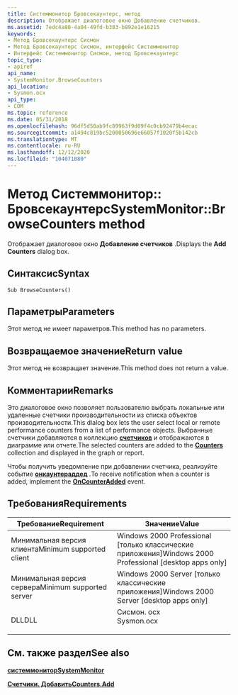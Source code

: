 ```yaml
---
title: Системмонитор Бровсекаунтерс, метод
description: Отображает диалоговое окно Добавление счетчиков.
ms.assetid: 7edc4a80-4a04-49fd-b383-b892e1e16215
keywords:
- Метод Бровсекаунтерс Сисмон
- Метод Бровсекаунтерс Сисмон, интерфейс Системмонитор
- Интерфейс Системмонитор Сисмон, метод Бровсекаунтерс
topic_type:
- apiref
api_name:
- SystemMonitor.BrowseCounters
api_location:
- Sysmon.ocx
api_type:
- COM
ms.topic: reference
ms.date: 05/31/2018
ms.openlocfilehash: 96df5d50ab9fc89963f9d09f4c0cb92479b4ecac
ms.sourcegitcommit: a1494c819bc5200050696e66057f1020f5b142cb
ms.translationtype: MT
ms.contentlocale: ru-RU
ms.lasthandoff: 12/12/2020
ms.locfileid: "104071080"
---
```

# <a name="systemmonitorbrowsecounters-method"></a><span data-ttu-id="6ef5f-106">Метод Системмонитор:: Бровсекаунтерс</span><span class="sxs-lookup"><span data-stu-id="6ef5f-106">SystemMonitor::BrowseCounters method</span></span>

<span data-ttu-id="6ef5f-107">Отображает диалоговое окно **Добавление счетчиков** .</span><span class="sxs-lookup"><span data-stu-id="6ef5f-107">Displays the **Add Counters** dialog box.</span></span>

## <a name="syntax"></a><span data-ttu-id="6ef5f-108">Синтаксис</span><span class="sxs-lookup"><span data-stu-id="6ef5f-108">Syntax</span></span>


```VB
Sub BrowseCounters()
```



## <a name="parameters"></a><span data-ttu-id="6ef5f-109">Параметры</span><span class="sxs-lookup"><span data-stu-id="6ef5f-109">Parameters</span></span>

<span data-ttu-id="6ef5f-110">Этот метод не имеет параметров.</span><span class="sxs-lookup"><span data-stu-id="6ef5f-110">This method has no parameters.</span></span>

## <a name="return-value"></a><span data-ttu-id="6ef5f-111">Возвращаемое значение</span><span class="sxs-lookup"><span data-stu-id="6ef5f-111">Return value</span></span>

<span data-ttu-id="6ef5f-112">Этот метод не возвращает значение.</span><span class="sxs-lookup"><span data-stu-id="6ef5f-112">This method does not return a value.</span></span>

## <a name="remarks"></a><span data-ttu-id="6ef5f-113">Комментарии</span><span class="sxs-lookup"><span data-stu-id="6ef5f-113">Remarks</span></span>

<span data-ttu-id="6ef5f-114">Это диалоговое окно позволяет пользователю выбрать локальные или удаленные счетчики производительности из списка объектов производительности.</span><span class="sxs-lookup"><span data-stu-id="6ef5f-114">This dialog box lets the user select local or remote performance counters from a list of performance objects.</span></span> <span data-ttu-id="6ef5f-115">Выбранные счетчики добавляются в коллекцию [**счетчиков**](counters.md) и отображаются в диаграмме или отчете.</span><span class="sxs-lookup"><span data-stu-id="6ef5f-115">The selected counters are added to the [**Counters**](counters.md) collection and displayed in the graph or report.</span></span>

<span data-ttu-id="6ef5f-116">Чтобы получить уведомление при добавлении счетчика, реализуйте событие [**онкаунтераддед**](systemmonitor-oncounteradded.md) .</span><span class="sxs-lookup"><span data-stu-id="6ef5f-116">To receive notification when a counter is added, implement the [**OnCounterAdded**](systemmonitor-oncounteradded.md) event.</span></span>

## <a name="requirements"></a><span data-ttu-id="6ef5f-117">Требования</span><span class="sxs-lookup"><span data-stu-id="6ef5f-117">Requirements</span></span>



| <span data-ttu-id="6ef5f-118">Требование</span><span class="sxs-lookup"><span data-stu-id="6ef5f-118">Requirement</span></span> | <span data-ttu-id="6ef5f-119">Значение</span><span class="sxs-lookup"><span data-stu-id="6ef5f-119">Value</span></span> |
|-------------------------------------|---------------------------------------------------------------------------------------|
| <span data-ttu-id="6ef5f-120">Минимальная версия клиента</span><span class="sxs-lookup"><span data-stu-id="6ef5f-120">Minimum supported client</span></span><br/> | <span data-ttu-id="6ef5f-121">Windows 2000 Professional \[только классические приложения\]</span><span class="sxs-lookup"><span data-stu-id="6ef5f-121">Windows 2000 Professional \[desktop apps only\]</span></span><br/>                            |
| <span data-ttu-id="6ef5f-122">Минимальная версия сервера</span><span class="sxs-lookup"><span data-stu-id="6ef5f-122">Minimum supported server</span></span><br/> | <span data-ttu-id="6ef5f-123">Windows 2000 Server \[только классические приложения\]</span><span class="sxs-lookup"><span data-stu-id="6ef5f-123">Windows 2000 Server \[desktop apps only\]</span></span><br/>                                  |
| <span data-ttu-id="6ef5f-124">DLL</span><span class="sxs-lookup"><span data-stu-id="6ef5f-124">DLL</span></span><br/>                      | <dl> <span data-ttu-id="6ef5f-125"><dt>Сисмон. ocx</dt></span><span class="sxs-lookup"><span data-stu-id="6ef5f-125"><dt>Sysmon.ocx</dt></span></span> </dl> |



## <a name="see-also"></a><span data-ttu-id="6ef5f-126">См. также раздел</span><span class="sxs-lookup"><span data-stu-id="6ef5f-126">See also</span></span>

<dl> <dt>

[<span data-ttu-id="6ef5f-127">**системмонитор**</span><span class="sxs-lookup"><span data-stu-id="6ef5f-127">**SystemMonitor**</span></span>](systemmonitor.md)
</dt> <dt>

[<span data-ttu-id="6ef5f-128">**Счетчики. Добавить**</span><span class="sxs-lookup"><span data-stu-id="6ef5f-128">**Counters.Add**</span></span>](counters-add.md)
</dt> </dl>

 

 





